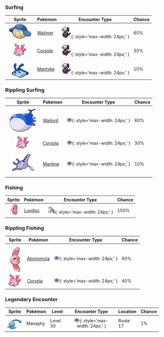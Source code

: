 

### Surfing

| Sprite | Pokémon | Encounter Type | Chance |
| :---: | --- | :---: | --- |
| ![wailmer](../assets/sprites/wailmer/front.gif) | [Wailmer](../pokemon/wailmer.md/) | ![Surfing](../assets/encounter_types/surfing.png){: style='max-width: 24px;' } | 60% |
| ![corsola](../assets/sprites/corsola/front.gif) | [Corsola](../pokemon/corsola.md/) | ![Surfing](../assets/encounter_types/surfing.png){: style='max-width: 24px;' } | 30% |
| ![mantyke](../assets/sprites/mantyke/front.gif) | [Mantyke](../pokemon/mantyke.md/) | ![Surfing](../assets/encounter_types/surfing.png){: style='max-width: 24px;' } | 10%

### Rippling Surfing

| Sprite | Pokémon | Encounter Type | Chance |
| :---: | --- | :---: | --- |
| ![wailord](../assets/sprites/wailord/front.gif) | [Wailord](../pokemon/wailord.md/) | ![Rippling Surfing](../assets/encounter_types/rippling_surfing.png){: style='max-width: 24px;' } | 60% |
| ![corsola](../assets/sprites/corsola/front.gif) | [Corsola](../pokemon/corsola.md/) | ![Rippling Surfing](../assets/encounter_types/rippling_surfing.png){: style='max-width: 24px;' } | 30% |
| ![mantine](../assets/sprites/mantine/front.gif) | [Mantine](../pokemon/mantine.md/) | ![Rippling Surfing](../assets/encounter_types/rippling_surfing.png){: style='max-width: 24px;' } | 10%

### Fishing

| Sprite | Pokémon | Encounter Type | Chance |
| :---: | --- | :---: | --- |
| ![luvdisc](../assets/sprites/luvdisc/front.gif) | [Luvdisc](../pokemon/luvdisc.md/) | ![Fishing](../assets/encounter_types/fishing.png){: style='max-width: 24px;' } | 100%

### Rippling Fishing

| Sprite | Pokémon | Encounter Type | Chance |
| :---: | --- | :---: | --- |
| ![alomomola](../assets/sprites/alomomola/front.gif) | [Alomomola](../pokemon/alomomola.md/) | ![Rippling Fishing](../assets/encounter_types/rippling_fishing.png){: style='max-width: 24px;' } | 60% |
| ![corsola](../assets/sprites/corsola/front.gif) | [Corsola](../pokemon/corsola.md/) | ![Rippling Fishing](../assets/encounter_types/rippling_fishing.png){: style='max-width: 24px;' } | 40% |

### Legendary Encounter

| Sprite | Pokémon | Level | Encounter Type | Location | Chance |
| :---: | --- | --- | :---: | --- | --- |
| ![manaphy](../assets/sprites/manaphy/front.gif) | Manaphy | Level 30 | ![rippling_surfing](../assets/encounter_types/rippling_surfing.png){: style='max-width: 24px;' } | Route 17 | 1% |
